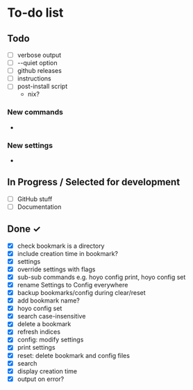 # To-do list

## Todo

- [ ] verbose output
- [ ] --quiet option
- [ ] github releases
- [ ] instructions
- [ ] post-install script
    - nix?

### New commands

-

### New settings

-

## In Progress / Selected for development

- [ ] GitHub stuff
- [ ] Documentation

## Done ✓

- [x] check bookmark is a directory
- [x] include creation time in bookmark?
- [x] settings
- [x] override settings with flags
- [x] sub-sub commands e.g. hoyo config print, hoyo config set
- [x] rename Settings to Config everywhere
- [x] backup bookmarks/config during clear/reset
- [x] add bookmark name?
- [x] hoyo config set
- [x] search case-insensitive
- [x] delete a bookmark
- [x] refresh indices
- [x] config: modify settings
- [x] print settings
- [x] reset: delete bookmark and config files
- [x] search
- [x] display creation time
- [x] output on error?
